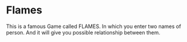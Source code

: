 # Flames
This is a famous Game called FLAMES.
In which you enter two names of person.
And it will give you possible relationship between them.
